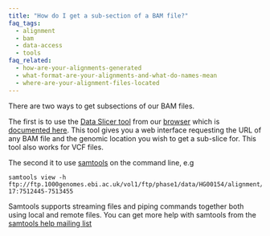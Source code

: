 ```yaml
---
title: "How do I get a sub-section of a BAM file?"
faq_tags:
  - alignment
  - bam
  - data-access
  - tools
faq_related:
  - how-are-your-alignments-generated
  - what-format-are-your-alignments-and-what-do-names-mean
  - where-are-your-alignment-files-located
---
```

                    
There are two ways to get subsections of our BAM files.

The first is to use the [Data Slicer tool]({{site.browser_url}}/tools.html) from our [browser]({{site.browser_url}}/) which is [documented here](/data-slicer). This tool gives you a web interface requesting the URL of any BAM file and the genomic location you wish to get a sub-slice for. This tool also works for VCF files.

The second it to use [samtools](http://samtools.sourceforge.net/) on the command line, e.g

    samtools view -h ftp://ftp.1000genomes.ebi.ac.uk/vol1/ftp/phase1/data/HG00154/alignment/HG00154.mapped.ILLUMINA.bwa.GBR.low_coverage.20101123.bam 17:7512445-7513455

Samtools supports streaming files and piping commands together both using local and remote files. You can get more help with samtools from the [samtools help mailing list](http://sourceforge.net/mail/?group_id=246254)
